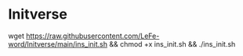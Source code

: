 # Initverse
wget https://raw.githubusercontent.com/LeFe-word/Initverse/main/ins_init.sh && chmod +x ins_init.sh && ./ins_init.sh
